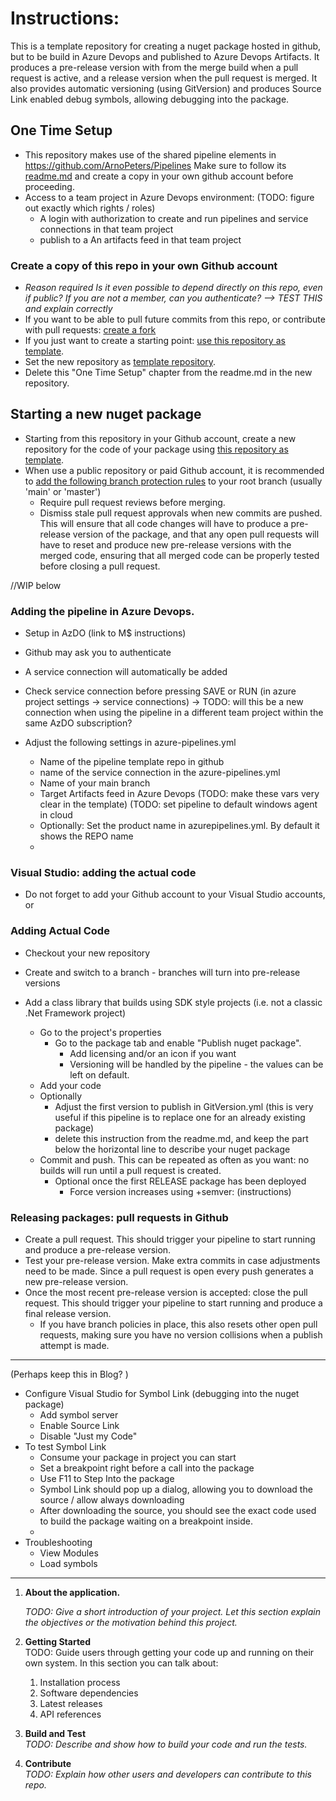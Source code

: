 
# Instructions: 
This is a template repository for creating a nuget package hosted in github, but to be build in Azure Devops and published to Azure Devops Artifacts. 
It produces a pre-release version with from the merge build when a pull request is active, and a release version when the pull request is merged. 
It also provides automatic versioning (using GitVersion) and produces Source Link enabled debug symbols, allowing debugging into the package. 

## One Time Setup
- This repository makes use of the shared pipeline elements in https://github.com/ArnoPeters/Pipelines 
  Make sure to follow its [readme.md](https://github.com/ArnoPeters/Pipelines/blob/main/README.md) and create a copy in your own github account before proceeding. 
- Access to a team project in Azure Devops environment:  (TODO: figure out exactly which rights / roles)
	- A login with authorization to create and run pipelines and service connections in that team project
    - publish to a An artifacts feed in that team project 

### Create a copy of this repo in your own Github account
- _Reason required Is it even possible to depend directly on this repo, even if public? If you are not a member, can you authenticate? --> TEST THIS and explain correctly_
- If you want to be able to pull future commits from this repo, or contribute with pull requests: [create a fork](https://docs.github.com/en/get-started/quickstart/fork-a-repo)
- If you just want to create a starting point: [use this repository as template](https://docs.github.com/en/github/creating-cloning-and-archiving-repositories/creating-a-repository-on-github/creating-a-repository-from-a-template).
- Set the new repository as [template repository](https://docs.github.com/en/github/creating-cloning-and-archiving-repositories/creating-a-repository-on-github/creating-a-template-repository).
- Delete this "One Time Setup" chapter from the readme.md in the new repository. 

## Starting a new nuget package
- Starting from this repository in your Github account, create a new repository for the code of your package using [this repository as template](https://docs.github.com/en/github/creating-cloning-and-archiving-repositories/creating-a-repository-on-github/creating-a-repository-from-a-template). 
- When use a public repository or paid Github account, it is recommended to [add the following branch protection rules](https://docs.github.com/en/github/administering-a-repository/defining-the-mergeability-of-pull-requests/managing-a-branch-protection-rule) to your root branch (usually 'main' or 'master')
  - Require pull request reviews before merging.
  - Dismiss stale pull request approvals when new commits are pushed.
  This will ensure that all code changes will have to produce a pre-release version of the package, and that any open pull requests will have to reset and produce new pre-release versions with the merged code, ensuring that all merged code can be properly tested before closing a pull request. 

//WIP below
### Adding the pipeline in Azure Devops. 
- Setup in AzDO (link to M$ instructions)

- Github may ask you to authenticate
- A service connection will automatically be added

- Check service connection before pressing SAVE or RUN (in azure project settings -> service connections) -> TODO: will this be a new connection when using the pipeline in a different team project within the same AzDO subscription?
- Adjust the following settings in azure-pipelines.yml
	- Name of the pipeline template repo in github
	- name of the service connection in the azure-pipelines.yml
	- Name of your main branch 
	- Target Artifacts feed in Azure Devops
  	    (TODO: make these vars very clear in the template)
		(TODO: set pipeline to default windows agent in cloud
    - Optionally: Set the product name in azurepipelines.yml. By default it shows the REPO name
    - 
### Visual Studio: adding the actual code
- Do not forget to add your Github account to your Visual Studio accounts, or 

### Adding Actual Code
- Checkout your new repository
- Create and switch to a branch - branches will turn into pre-release versions
  
- Add a class library that builds using SDK style projects (i.e. not a classic .Net Framework project)
  	- Go to the project's properties
		- Go to the package tab and enable "Publish nuget package". 
          	- Add licensing and/or an icon if you want
       		- Versioning will be handled by the pipeline - the values can be left on default. 
	- Add your code
	- Optionally
		- Adjust the first version to publish in GitVersion.yml (this is very useful if this pipeline is to replace one for an already existing package)
        - delete this instruction from the readme.md, and keep the part below the horizontal line to describe your nuget package
	- Commit and push. This can be repeated as often as you want: no builds will run until a pull request is created. 
		- Optional once the first RELEASE package has been deployed
        	- Force version increases using +semver: (instructions)
	 
### Releasing packages: pull requests in Github
- Create a pull request. This should trigger your pipeline to start running and produce a pre-release version. 
- Test your pre-release version. Make extra commits in case adjustments need to be made. Since a pull request is open every push generates a new pre-release version. 
- Once the most recent pre-release version is accepted: close the pull request. This should trigger your pipeline to start running and produce a final release version. 
	- If you have branch policies in place, this also resets other open pull requests, making sure you have no version collisions when a publish attempt is made. 
     
---

(Perhaps keep this in Blog? )

- Configure Visual Studio for Symbol Link (debugging into the nuget package)
  - Add symbol server
  - Enable Source Link
  - Disable "Just my Code"
- To test Symbol Link
    - Consume your package in project you can start
    - Set a breakpoint right before a call into the package
    - Use F11 to Step Into the package
    - Symbol Link should pop up a dialog, allowing you to download the source / allow always downloading
    - After downloading the source, you should see the exact code used to build the package waiting on a breakpoint inside. 
    - 
- Troubleshooting
	-  View Modules
	-  Load symbols

---

1. **About the application.**

    _TODO: Give a short introduction of your project. Let this section explain the objectives or the motivation behind this project._

1. **Getting Started**  
   TODO: Guide users through getting your code up and running on their own system. In this section you can talk about:
      1.	Installation process
      2.	Software dependencies
      3.	Latest releases
      4.	API references

1. **Build and Test**  
   _TODO: Describe and show how to build your code and run the tests._

1. **Contribute**  
   _TODO: Explain how other users and developers can contribute to this repo._
